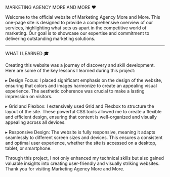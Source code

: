 MARKETING AGENCY MORE AND MORE ❤️

Welcome to the official website of Marketing Agency More and More. This one-page site is designed to provide a comprehensive overview of our services, highlighting what sets us apart in the competitive world of marketing. Our goal is to showcase our expertise and commitment to delivering outstanding marketing solutions.

------------------------------------------------------------

WHAT I LEARNED 🎓

Creating this website was a journey of discovery and skill development. Here are some of the key lessons I learned during this project:

▸ Design Focus: I placed significant emphasis on the design of the website, ensuring that colors and images harmonize to create an appealing visual experience. The aesthetic coherence was crucial to make a lasting impression on visitors.

▸ Grid and Flexbox: I extensively used Grid and Flexbox to structure the layout of the site. These powerful CSS tools allowed me to create a flexible and efficient design, ensuring that content is well-organized and visually appealing across all devices.

▸ Responsive Design: The website is fully responsive, meaning it adapts seamlessly to different screen sizes and devices. This ensures a consistent and optimal user experience, whether the site is accessed on a desktop, tablet, or smartphone.

Through this project, I not only enhanced my technical skills but also gained valuable insights into creating user-friendly and visually striking websites. Thank you for visiting Marketing Agency More and More.

